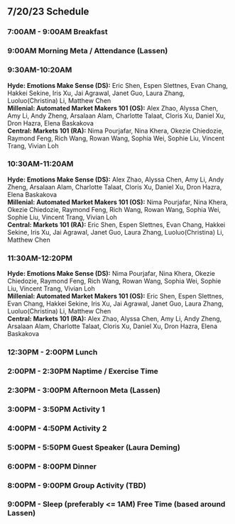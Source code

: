 ## 7/20/23 Schedule

### 7:00AM - 9:00AM Breakfast
### 9:00AM **Morning Meta / Attendance** (Lassen)

### 9:30AM-10:20AM
**Hyde: Emotions Make Sense (DS):** Eric Shen, Espen Slettnes, Evan Chang, Hakkei Sekine, Iris Xu, Jai Agrawal, Janet Guo, Laura Zhang, Luoluo(Christina) Li, Matthew Chen  
**Millenial: Automated Market Makers 101 (OS):** Alex Zhao, Alyssa Chen, Amy Li, Andy Zheng, Arsalaan Alam, Charlotte Talaat, Cloris Xu, Daniel Xu, Dron Hazra, Elena Baskakova  
**Central: Markets 101 (RA):** Nima Pourjafar, Nina Khera, Okezie Chiedozie, Raymond Feng, Rich Wang, Rowan Wang, Sophia Wei, Sophie Liu, Vincent Trang, Vivian Loh  
### 10:30AM-11:20AM
**Hyde: Emotions Make Sense (DS):** Alex Zhao, Alyssa Chen, Amy Li, Andy Zheng, Arsalaan Alam, Charlotte Talaat, Cloris Xu, Daniel Xu, Dron Hazra, Elena Baskakova  
**Millenial: Automated Market Makers 101 (OS):**  Nima Pourjafar, Nina Khera, Okezie Chiedozie, Raymond Feng, Rich Wang, Rowan Wang, Sophia Wei, Sophie Liu, Vincent Trang, Vivian Loh  
**Central: Markets 101 (RA):** Eric Shen, Espen Slettnes, Evan Chang, Hakkei Sekine, Iris Xu, Jai Agrawal, Janet Guo, Laura Zhang, Luoluo(Christina) Li, Matthew Chen  
### 11:30AM-12:20PM
**Hyde: Emotions Make Sense (DS):** Nima Pourjafar, Nina Khera, Okezie Chiedozie, Raymond Feng, Rich Wang, Rowan Wang, Sophia Wei, Sophie Liu, Vincent Trang, Vivian Loh  
**Millenial: Automated Market Makers 101 (OS):** Eric Shen, Espen Slettnes, Evan Chang, Hakkei Sekine, Iris Xu, Jai Agrawal, Janet Guo, Laura Zhang, Luoluo(Christina) Li, Matthew Chen  
**Central: Markets 101 (RA):** Alex Zhao, Alyssa Chen, Amy Li, Andy Zheng, Arsalaan Alam, Charlotte Talaat, Cloris Xu, Daniel Xu, Dron Hazra, Elena Baskakova  

### 12:30PM - 2:00PM Lunch
### 2:00PM - 2:30PM Naptime / Exercise Time
### 2:30PM - 3:00PM **Afternoon Meta** (Lassen)
### 3:00PM - 3:50PM Activity 1
### 4:00PM - 4:50PM Activity 2
### 5:00PM - 5:50PM Guest Speaker (Laura Deming)
### 6:00PM - 8:00PM Dinner
### 8:00PM - 9:00PM Group Activity (TBD)
### 9:00PM - Sleep (preferably <= 1AM) Free Time (based around Lassen)
